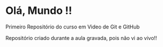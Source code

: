 # Olá, Mundo !!
 Primeiro Repositório do curso em Video de Git e GitHub

 Repositório criado durante a aula gravada, pois não vi ao vivo!!
